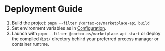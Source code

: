 # Deployment Guide

1. Build the project: `pnpm --filter @cortex-os/marketplace-api build`
2. Set environment variables as in [Configuration](./configuration.md).
3. Launch with `pnpm --filter @cortex-os/marketplace-api start` or deploy the compiled `dist/` directory behind your preferred process manager or container runtime.
